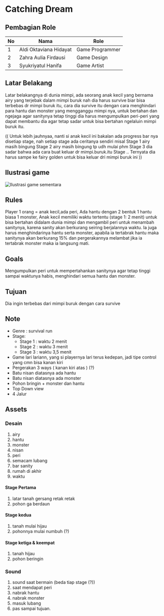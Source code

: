 # Catching Dream
## Pembagian Role
| No | Nama                   | Role            |
|----|------------------------|-----------------|
| 1  | Aldi Oktaviana Hidayat | Game Programmer |
| 2  | Zahra Aulia Firdausi   | Game Design     |
| 3  | Syukriyatul Hanifa     | Game Artist     |
## Latar Belakang
Latar belakangnya di dunia mimpi, ada seorang anak kecil yang bernama airy yang terjebak dalam mimpi buruk nah dia harus survive biar bisa terbebas dr mimpi buruk itu, cara dia survive itu dengan cara menghindari para hantu dan monster yang mengganggu mimpi nya, untuk bertahan dan ngejaga agar sanitynya tetap tinggi dia harus mengumpulkan peri-peri yang dapat membantu dia agar tetap sadar untuk bisa bertahan ngelaluin mimpi buruk itu.

(( Untuk lebih jauhnyaa, nanti si anak kecil ini bakalan ada progress bar nya disetiap stage, nah setiap stage ada ceritanya sendiri misal
Stage 1 airy masih bingung 
Stage 2 airy masih bingung tp udh mulai phm
Stage 3 dia sadar bahwa ada cara buat keluar dr mimpi.buruk.itu
Stage .. Ternyata dia harus sampe ke fairy golden untuk bisa keluar dri mimpi buruk ini ))

## Ilustrasi game
![Ilustrasi game sementara](assetDetail/messageImage_1605661806313.jpg?raw=true "Ilustrasi game sementara")

## Rules
Player 1 orang = anak kecil,ada peri, Ada hantu dengan 2 bentuk 1 hantu biasa 1 monster,
Anak kecil memiliki waktu tertentu (stage 1: 2 menit) untuk bisa bertahan didalam dunia mimpi dan mengambil peri untuk menambah sanitynya, karena sanity akan berkurang seiring berjalannya waktu. Ia juga harus menghindarinya hantu serta monster, apabila ia tertabrak hantu maka sanitynya akan berkurang 15% dan pergerakannya melambat jika ia tertabrak monster maka ia langsung mati.

## Goals
Mengumpulkan peri untuk mempertahankan sanitynya agar tetap tinggi sampai waktunya habis, menghindari semua hantu dan monster. 

## Tujuan
Dia ingin terbebas dari mimpi buruk dengan cara survive

## Note
- Genre : survival run
- Stage:
    * Stage 1 : waktu 2 menit
    * Stage 2 : waktu 3 menit
    * Stage 3 : waktu 3,5 menit  
- Game lari lariann, yang si playernya lari terus kedepan, jadi tipe control yang cmn bisa kanan kiri 
- Pergerakan 3 ways ( kanan kiri atas ) (?)
- Batu nisan diatasnya ada hantu
- Batu nisan diatasnya ada monster
- Pohon bringin + monster dan hantu
- Top Down view
- 4 Jalur 

## Assets
### Desain
1. airy
2. hantu
3. monster
4. nisan
5. peri
6. semacam lubang
7. bar sanity
8. rumah di akhir
9. waktu

#### Stage Pertama
1. latar tanah gersang retak retak
2. pohon ga berdaun

#### Stage kedua
1. tanah mulai hijau
2. pohonnya mulai numbuh (?)

#### Stage ketiga & keempat
1. tanah hijau
2. pohon beringin

### Sound
1. sound saat bermain (beda tiap stage (?))
2. saat mendapat peri
3. nabrak hantu
4. nabrak monster
5. masuk lubang
6. pas sampai tujuan.
